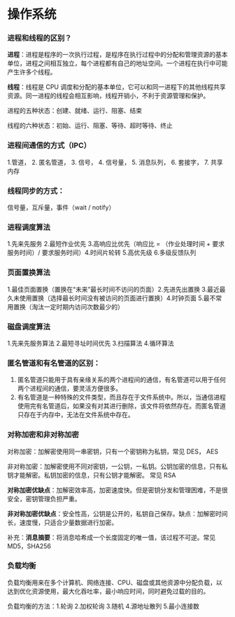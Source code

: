 # 操作系统

### 进程和线程的区别？

**进程**：进程是程序的一次执行过程，是程序在执行过程中的分配和管理资源的基本单位，进程之间相互独立，每个进程都有自己的地址空间。一个进程在执行中可能产生许多个线程。

**线程**：线程是 CPU 调度和分配的基本单位，它可以和同一进程下的其他线程共享资源。同一进程的线程会相互影响，线程开销小，不利于资源管理和保护。

进程的五种状态：创建、就绪、运行、阻塞、结束

线程的六种状态：初始、运行、阻塞、等待、超时等待、终止



### 进程间通信的方式（IPC）

1.管道， 2. 匿名管道， 3. 信号， 4. 信号量， 5. 消息队列， 6. 套接字， 7. 共享内存



### 线程同步的方式：

信号量，互斥量，事件（wait / notify）



### 进程调度算法

1.先来先服务 2.最短作业优先 3.高响应比优先（响应比 = （作业处理时间 + 要求服务时间）/ 要求服务时间）4.时间片轮转 5.高优先级 6.多级反馈队列

### 页面置换算法

1.最佳页面置换（置换在“未来”最长时间不访问的页面）2.先进先出置换 3.最近最久未使用置换（选择最长时间没有被访问的页面进行置换）4.时钟页面 5.最不常用置换（淘汰一定时期内访问次数最少的）

### 磁盘调度算法

1.先来先服务算法 2.最短寻址时间优先 3.扫描算法 4.循环算法



### 匿名管道和有名管道的区别：

1. 匿名管道只能用于具有亲缘关系的两个进程间的通信，有名管道可以用于任何两个进程间的通信，要灵活方便很多。
2. 有名管道是一种特殊的文件类型，而且存在于文件系统中。所以，当通信进程使用完有名管道后，如果没有对其进行删除，该文件将依然存在。而匿名管道只存在于内存中，无法在文件系统中存在。



### 对称加密和非对称加密

对称加密：加解密使用同一串密钥，只有一个密钥称为私钥，常见 DES， AES

非对称加密：加解密使用不同对密钥，一公钥，一私钥。公钥加密的信息，只有私钥才能解密。私钥加密的信息，只有公钥才能解密。 常见 RSA

**对称加密优缺点**：加解密效率高，加密速度快。但是密钥分发和管理困难，不是很安全，密钥管理负担严重。

**非对称加密优缺点**：安全性高，公钥是公开的，私钥自己保存。缺点：加解密时间长，速度慢，只适合少量数据进行加密。

补充：**消息摘要**：将消息哈希成一个长度固定的唯一值，该过程不可逆。常见 MD5，SHA256



### 负载均衡

负载均衡用来在多个计算机、网络连接、CPU、磁盘或其他资源中分配负载，以达到优化资源使用，最大化吞吐率，最小响应时间，同时避免过载的目的。

负载均衡的方法：1.轮询 2.加权轮询 3.随机 4.源地址散列 5.最小连接数